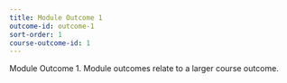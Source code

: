 ```yaml
---
title: Module Outcome 1
outcome-id: outcome-1
sort-order: 1
course-outcome-id: 1
---
```

Module Outcome 1. Module outcomes relate to a larger course outcome.

